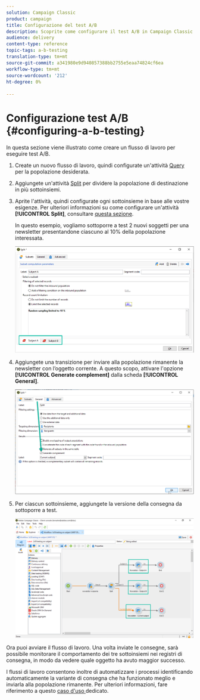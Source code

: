 ```yaml
---
solution: Campaign Classic
product: campaign
title: Configurazione del test A/B
description: Scoprite come configurare il test A/B in Campaign Classic.
audience: delivery
content-type: reference
topic-tags: a-b-testing
translation-type: tm+mt
source-git-commit: a341980e9d940857388bb2755e5eaa74824cf6ea
workflow-type: tm+mt
source-wordcount: '212'
ht-degree: 0%

---
```



# Configurazione test A/B {#configuring-a-b-testing}

In questa sezione viene illustrato come creare un flusso di lavoro per eseguire test A/B.

1. Create un nuovo flusso di lavoro, quindi configurate un&#39;attività [Query](../../workflow/using/query.md) per la popolazione desiderata.

1. Aggiungete un&#39;attività [Split](../../workflow/using/split.md) per dividere la popolazione di destinazione in più sottoinsiemi.

1. Aprite l&#39;attività, quindi configurate ogni sottoinsieme in base alle vostre esigenze. Per ulteriori informazioni su come configurare un&#39;attività **[!UICONTROL Split]**, consultare [questa sezione](../../workflow/using/split.md).

   In questo esempio, vogliamo sottoporre a test 2 nuovi soggetti per una newsletter presentandone ciascuno al 10% della popolazione interessata.

   ![](assets/ab-testing-split.png)

1. Aggiungete una transizione per inviare alla popolazione rimanente la newsletter con l’oggetto corrente. A questo scopo, attivare l&#39;opzione **[!UICONTROL Generate complement]** dalla scheda **[!UICONTROL General]**.

   ![](assets/ab-testing-complement.png)

1. Per ciascun sottoinsieme, aggiungete la versione della consegna da sottoporre a test.

   ![](assets/ab-testing-delivery.png)

Ora puoi avviare il flusso di lavoro. Una volta inviate le consegne, sarà possibile monitorare il comportamento dei tre sottoinsiemi nei registri di consegna, in modo da vedere quale oggetto ha avuto maggior successo.

I flussi di lavoro consentono inoltre di automatizzare i processi identificando automaticamente la variante di consegna che ha funzionato meglio e inviarla alla popolazione rimanente. Per ulteriori informazioni, fare riferimento a questo [caso d&#39;uso ](../../delivery/using/a-b-testing-use-case.md) dedicato.

